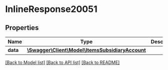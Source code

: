 # InlineResponse20051

## Properties
Name | Type | Description | Notes
------------ | ------------- | ------------- | -------------
**data** | [**\Swagger\Client\Model\ItemsSubsidiaryAccount**](ItemsSubsidiaryAccount.md) |  | [optional] 

[[Back to Model list]](../../README.md#documentation-for-models) [[Back to API list]](../../README.md#documentation-for-api-endpoints) [[Back to README]](../../README.md)

